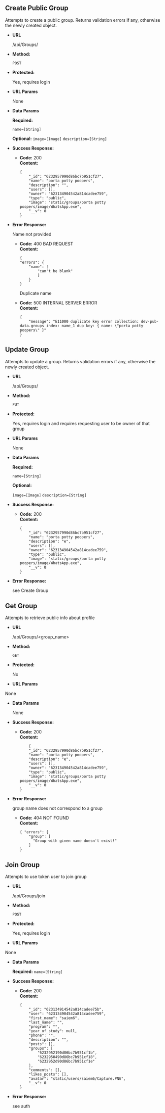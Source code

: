 **Create Public Group**
----
  Attempts to create a public group. Returns validation errors if any, otherwise the newly created object.

* **URL**

  /api/Groups/

* **Method:**
  
  `POST`

* **Protected:**

  Yes, requires login

*  **URL Params**

   None

* **Data Params**

    **Required:**
 
   `name=[String]`

    **Optional:**
   `image=[Image]`
   `description=[String]`

* **Success Response:**
  

  * **Code:** 200 <br />
    **Content:** 
    ```
    {
        "_id": "6232957990d86bc7b951cf27",
        "name": "porta potty poopers",
        "description": "",
        "users": [],
        "owner": "623134904542a814cadee759",
        "type": "public",
        "image": "static/groups/porta potty poopers/image/WhatsApp.exe",
        "__v": 0
    }
    ```
 
* **Error Response:**

    Name not provided

  * **Code:** 400 BAD REQUEST <br />
    **Content:** 
    ```
    {
    "errors": {
        "name": [
            "can't be blank"
            ]
        }
    }
    ```

    Duplicate name 

  * **Code:** 500 INTERNAL SERVER ERROR <br />
    **Content:** 
    ```
    {
        "message": "E11000 duplicate key error collection: dev-pub-data.groups index: name_1 dup key: { name: \"porta potty poopers\" }"
    }
    ```

**Update Group**
----
  Attempts to update a group. Returns validation errors if any, otherwise the newly created object.

* **URL**

  /api/Groups/

* **Method:**
  
  `PUT`

* **Protected:**

  Yes, requires login and requires requesting user to be owner of that group
  
*  **URL Params**

   None

* **Data Params**

    **Required:**
 
   `name=[String]`

    **Optional:**

   `image=[Image]`
   `description=[String]`


* **Success Response:**
  

  * **Code:** 200 <br />
    **Content:** 
    ```
    {
        "_id": "6232957990d86bc7b951cf27",
        "name": "porta potty poopers",
        "description": "e",
        "users": [],
        "owner": "623134904542a814cadee759",
        "type": "public",
        "image": "static/groups/porta potty poopers/image/WhatsApp.exe",
        "__v": 0
    }
    ```
 
* **Error Response:**

    see Create Group


**Get Group**
----
  Attempts to retrieve public info about profile
* **URL**

  /api/Groups/<group_name>

* **Method:**
  
  `GET`

* **Protected:**

  No
  
*  **URL Params**

  None

* **Data Params**

  None

* **Success Response:**
  

  * **Code:** 200 <br />
    **Content:** 
    ```
        {
        "_id": "6232957990d86bc7b951cf27",
        "name": "porta potty poopers",
        "description": "e",
        "users": [],
        "owner": "623134904542a814cadee759",
        "type": "public",
        "image": "static/groups/porta potty poopers/image/WhatsApp.exe",
        "__v": 0
    }
    ```
 
* **Error Response:**
  
  group name does not correspond to a group

  * **Code:** 404 NOT FOUND <br />
    **Content:** 
    ```
    { "errors": {
        "group": [
          "Group with given name doesn't exist!"
        ]
    }
    ```

**Join Group**
----
  Attempts to use token user to join group
* **URL**

  /api/Groups/join

* **Method:**
  
  `POST`

* **Protected:**

  Yes, requires login
  
*  **URL Params**

  None

* **Data Params**

  **Required:**
  `name=[String]`

* **Success Response:**
  

  * **Code:** 200 <br />
    **Content:** 
    ```
    {
        "_id": "623134914542a814cadee75b",
        "user": "623134904542a814cadee759",
        "first_name": "saiem6",
        "last_name": "",
        "program": "",
        "year_of_study": null,
        "phone": "",
        "description": "",
        "posts": [],
        "groups": [
            "6232952190d86bc7b951cf1b",
            "6232950490d86bc7b951cf18",
            "6232952d90d86bc7b951cf1e"
        ],
        "comments": [],
        "likes_posts": [],
        "avatar": "static/users/saiem6/Capture.PNG",
        "__v": 0
    }
    ```
 
* **Error Response:**
  
  see auth